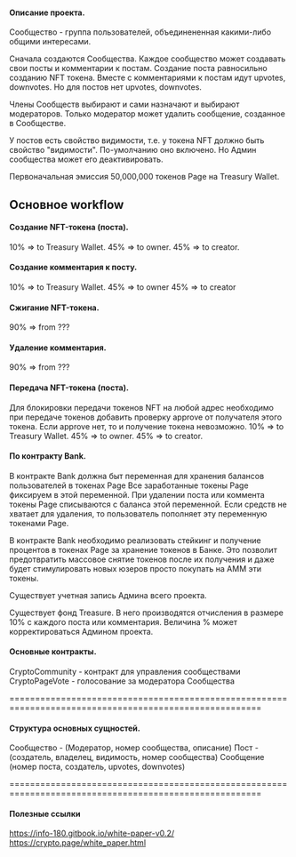 #### Описание проекта.

Сообщество - группа пользователей, объединененная какими-либо общими интересами.

Сначала создаются Сообщества. Каждое сообщество может создавать свои посты и комментарии к постам.
Создание поста равносильно созданию NFT токена.
Вместе с комментариями к постам идут upvotes, downvotes. Но для постов нет upvotes, downvotes.

Члены Сообществ выбирают и сами назначают и выбирают модераторов.
Только модератор может удалить сообщение, созданное в Сообществе.

У постов есть свойство видимости, т.е. у токена NFT должно быть свойство "видимости". По-умолчанию оно включено.
Но Админ сообщества может его деактивировать. 

Первоначальная эмиссия 50,000,000 токенов Page на Treasury Wallet.

## Основное workflow

#### Создание NFT-токена (поста).
10% => to Treasury Wallet.
45% => to owner.
45% => to creator.

#### Создание комментария к посту.
10% => to Treasury Wallet.
45% => to owner
45% => to creator

#### Сжигание NFT-токена.
90% => from ???

#### Удаление комментария.
90% => from ???

#### Передача NFT-токена (поста).
Для блокировки передачи токенов NFT на любой адрес необходимо при передаче токенов добавить проверку 
approve от получателя этого токена. Если approve нет, то и получение токена невозможно.
10% => to Treasury Wallet.
45% => to owner.
45% => to creator.


#### По контракту Bank.
В контракте Bank должна быт переменная для хранения балансов пользователей в токенах Page
Все заработанные токены Page фиксируем в этой переменной.
При удалении поста или коммента токены Page списываются с баланса этой переменной.
Если средств не хватает для удаления, то пользователь пополняет эту переменную токенами Page.

В контракте Bank необходимо реализовать стейкинг и получение процентов в токенах Page за хранение токенов в Банке.
Это позволит предотвратить массовое снятие токенов после их получения и даже будет стимулировать новых юзеров просто 
покупать на АММ эти токены.

Существует учетная запись Админа всего проекта.

Существует фонд Treasure. В него производятся отчисления в размере 10% с каждого поста или комментария.
Величина % может корректироваться Админом проекта.


#### Основные контракты.

CryptoCommunity - контракт для управления сообществами
CryptoPageVote - голосование за модератора Сообщества


=======================================================================================================

#### Структура основных сущностей.

Сообщество - (Модератор, номер сообщества, описание)
Пост - (создатель, владелец, видимость, номер сообщества)
Сообщение (номер поста, создатель, upvotes, downvotes)


=======================================================================================================
#### Полезные ссылки

https://info-180.gitbook.io/white-paper-v0.2/
https://crypto.page/white_paper.html
